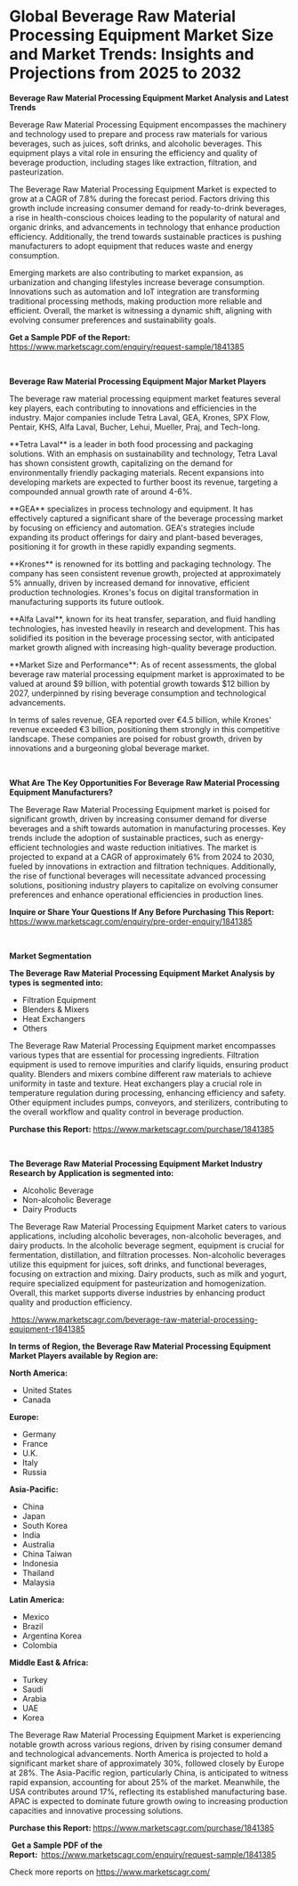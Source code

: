 <p><h1>Global Beverage Raw Material Processing Equipment Market Size and Market Trends: Insights and Projections from 2025 to 2032</h1></p><p><strong>Beverage Raw Material Processing Equipment Market Analysis and Latest Trends</strong></p>
<p><p>Beverage Raw Material Processing Equipment encompasses the machinery and technology used to prepare and process raw materials for various beverages, such as juices, soft drinks, and alcoholic beverages. This equipment plays a vital role in ensuring the efficiency and quality of beverage production, including stages like extraction, filtration, and pasteurization.</p><p>The Beverage Raw Material Processing Equipment Market is expected to grow at a CAGR of 7.8% during the forecast period. Factors driving this growth include increasing consumer demand for ready-to-drink beverages, a rise in health-conscious choices leading to the popularity of natural and organic drinks, and advancements in technology that enhance production efficiency. Additionally, the trend towards sustainable practices is pushing manufacturers to adopt equipment that reduces waste and energy consumption.</p><p>Emerging markets are also contributing to market expansion, as urbanization and changing lifestyles increase beverage consumption. Innovations such as automation and IoT integration are transforming traditional processing methods, making production more reliable and efficient. Overall, the market is witnessing a dynamic shift, aligning with evolving consumer preferences and sustainability goals.</p></p>
<p><strong>Get a Sample PDF of the Report:&nbsp;</strong> <a href="https://www.marketscagr.com/enquiry/request-sample/1841385?utm_campaign=2840&utm_medium=2&utm_source=Github&utm_content=ia&utm_term=28022025&utm_id=beverage-raw-material-processing-equipment">https://www.marketscagr.com/enquiry/request-sample/1841385</a></p>
<p>&nbsp;</p>
<p><strong>Beverage Raw Material Processing Equipment Major Market Players</strong></p>
<p><p>The beverage raw material processing equipment market features several key players, each contributing to innovations and efficiencies in the industry. Major companies include Tetra Laval, GEA, Krones, SPX Flow, Pentair, KHS, Alfa Laval, Bucher, Lehui, Mueller, Praj, and Tech-long.</p><p>**Tetra Laval** is a leader in both food processing and packaging solutions. With an emphasis on sustainability and technology, Tetra Laval has shown consistent growth, capitalizing on the demand for environmentally friendly packaging materials. Recent expansions into developing markets are expected to further boost its revenue, targeting a compounded annual growth rate of around 4-6%.</p><p>**GEA** specializes in process technology and equipment. It has effectively captured a significant share of the beverage processing market by focusing on efficiency and automation. GEA's strategies include expanding its product offerings for dairy and plant-based beverages, positioning it for growth in these rapidly expanding segments.</p><p>**Krones** is renowned for its bottling and packaging technology. The company has seen consistent revenue growth, projected at approximately 5% annually, driven by increased demand for innovative, efficient production technologies. Krones's focus on digital transformation in manufacturing supports its future outlook.</p><p>**Alfa Laval**, known for its heat transfer, separation, and fluid handling technologies, has invested heavily in research and development. This has solidified its position in the beverage processing sector, with anticipated market growth aligned with increasing high-quality beverage production.</p><p>**Market Size and Performance**: As of recent assessments, the global beverage raw material processing equipment market is approximated to be valued at around $9 billion, with potential growth towards $12 billion by 2027, underpinned by rising beverage consumption and technological advancements.</p><p>In terms of sales revenue, GEA reported over €4.5 billion, while Krones' revenue exceeded €3 billion, positioning them strongly in this competitive landscape. These companies are poised for robust growth, driven by innovations and a burgeoning global beverage market.</p></p>
<p>&nbsp;</p>
<p><strong>What Are The Key Opportunities For Beverage Raw Material Processing Equipment Manufacturers?</strong></p>
<p><p>The Beverage Raw Material Processing Equipment market is poised for significant growth, driven by increasing consumer demand for diverse beverages and a shift towards automation in manufacturing processes. Key trends include the adoption of sustainable practices, such as energy-efficient technologies and waste reduction initiatives. The market is projected to expand at a CAGR of approximately 6% from 2024 to 2030, fueled by innovations in extraction and filtration techniques. Additionally, the rise of functional beverages will necessitate advanced processing solutions, positioning industry players to capitalize on evolving consumer preferences and enhance operational efficiencies in production lines.</p></p>
<p><strong>Inquire or Share Your Questions If Any Before Purchasing This Report:</strong> <a href="https://www.marketscagr.com/enquiry/pre-order-enquiry/1841385?utm_campaign=2840&utm_medium=2&utm_source=Github&utm_content=ia&utm_term=28022025&utm_id=beverage-raw-material-processing-equipment">https://www.marketscagr.com/enquiry/pre-order-enquiry/1841385</a></p>
<p>&nbsp;</p>
<p><strong>Market Segmentation</strong></p>
<p><strong>The Beverage Raw Material Processing Equipment Market Analysis by types is segmented into:</strong></p>
<p><ul><li>Filtration Equipment</li><li>Blenders & Mixers</li><li>Heat Exchangers</li><li>Others</li></ul></p>
<p><p>The Beverage Raw Material Processing Equipment market encompasses various types that are essential for processing ingredients. Filtration equipment is used to remove impurities and clarify liquids, ensuring product quality. Blenders and mixers combine different raw materials to achieve uniformity in taste and texture. Heat exchangers play a crucial role in temperature regulation during processing, enhancing efficiency and safety. Other equipment includes pumps, conveyors, and sterilizers, contributing to the overall workflow and quality control in beverage production.</p></p>
<p><strong>Purchase this Report:&nbsp;</strong><a href="https://www.marketscagr.com/purchase/1841385?utm_campaign=2840&utm_medium=2&utm_source=Github&utm_content=ia&utm_term=28022025&utm_id=beverage-raw-material-processing-equipment">https://www.marketscagr.com/purchase/1841385</a></p>
<p>&nbsp;</p>
<p><strong>The Beverage Raw Material Processing Equipment Market Industry Research by Application is segmented into:</strong></p>
<p><ul><li>Alcoholic Beverage</li><li>Non-alcoholic Beverage</li><li>Dairy Products</li></ul></p>
<p><p>The Beverage Raw Material Processing Equipment Market caters to various applications, including alcoholic beverages, non-alcoholic beverages, and dairy products. In the alcoholic beverage segment, equipment is crucial for fermentation, distillation, and filtration processes. Non-alcoholic beverages utilize this equipment for juices, soft drinks, and functional beverages, focusing on extraction and mixing. Dairy products, such as milk and yogurt, require specialized equipment for pasteurization and homogenization. Overall, this market supports diverse industries by enhancing product quality and production efficiency.</p></p>
<p><a href="https://www.marketscagr.com/beverage-raw-material-processing-equipment-r1841385?utm_campaign=2840&utm_medium=2&utm_source=Github&utm_content=ia&utm_term=28022025&utm_id=beverage-raw-material-processing-equipment">&nbsp;https://www.marketscagr.com/beverage-raw-material-processing-equipment-r1841385</a></p>
<p><strong>In terms of Region, the Beverage Raw Material Processing Equipment Market Players available by Region are:</strong></p>
<p>
    <p> <strong> North America: </strong>
        <ul>
            <li>United States</li>
            <li>Canada</li>
        </ul>
        </p> 
    <p> <strong> Europe: </strong>
        <ul>
            <li>Germany</li>
            <li>France</li>
            <li>U.K.</li>
            <li>Italy</li>
            <li>Russia</li>
        </ul>
        </p> 
    <p> <strong> Asia-Pacific: </strong>
        <ul>
            <li>China</li>
            <li>Japan</li>
            <li>South Korea</li>
            <li>India</li>
            <li>Australia</li>
            <li>China Taiwan</li>
            <li>Indonesia</li>
            <li>Thailand</li>
            <li>Malaysia</li>
        </ul>
        </p> 
    <p> <strong> Latin America: </strong>
        <ul>
            <li>Mexico</li>
            <li>Brazil</li>
            <li>Argentina Korea</li>
            <li>Colombia</li>
        </ul>
        </p> 
    <p> <strong> Middle East & Africa: </strong>
        <ul>
            <li>Turkey</li>
            <li>Saudi</li>
            <li>Arabia</li>
            <li>UAE</li>
            <li>Korea</li>
        </ul>
    </p>
    </p>
<p><p>The Beverage Raw Material Processing Equipment Market is experiencing notable growth across various regions, driven by rising consumer demand and technological advancements. North America is projected to hold a significant market share of approximately 30%, followed closely by Europe at 28%. The Asia-Pacific region, particularly China, is anticipated to witness rapid expansion, accounting for about 25% of the market. Meanwhile, the USA contributes around 17%, reflecting its established manufacturing base. APAC is expected to dominate future growth owing to increasing production capacities and innovative processing solutions.</p></p>
<p><strong>Purchase this Report: </strong><a href="https://www.marketscagr.com/purchase/1841385?utm_campaign=2840&utm_medium=2&utm_source=Github&utm_content=ia&utm_term=28022025&utm_id=beverage-raw-material-processing-equipment">https://www.marketscagr.com/purchase/1841385</a></p>
<p>&nbsp;<strong>Get a Sample PDF of the Report:&nbsp;&nbsp;</strong><a href="https://www.marketscagr.com/enquiry/request-sample/1841385?utm_campaign=2840&utm_medium=2&utm_source=Github&utm_content=ia&utm_term=28022025&utm_id=beverage-raw-material-processing-equipment">https://www.marketscagr.com/enquiry/request-sample/1841385</a></p>
<p><strong></strong></p>
<p>Check more reports on <a href="https://www.marketscagr.com/?utm_campaign=2840&utm_medium=2&utm_source=Github&utm_content=ia&utm_term=28022025&utm_id=beverage-raw-material-processing-equipment">https://www.marketscagr.com/</a></p>